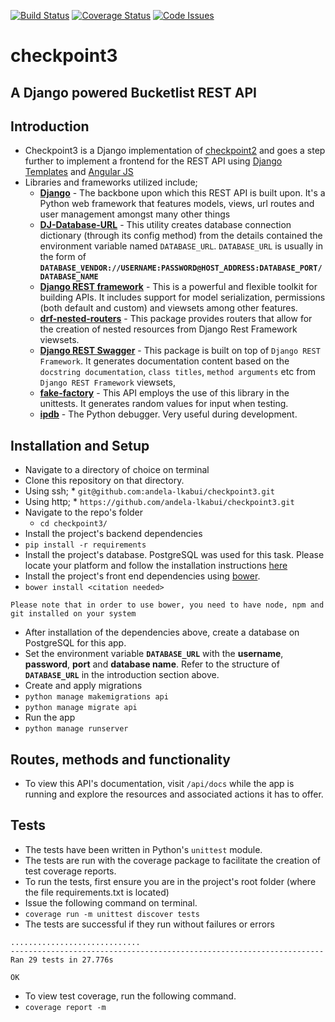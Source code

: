 [![Build Status](https://travis-ci.org/andela-lkabui/checkpoint3.svg?branch=master)](https://travis-ci.org/andela-lkabui/checkpoint3)
[![Coverage Status](https://coveralls.io/repos/github/andela-lkabui/checkpoint3/badge.svg?branch=master)](https://coveralls.io/github/andela-lkabui/checkpoint3?branch=master)
[![Code Issues](https://www.quantifiedcode.com/api/v1/project/9f3638f3e6174272b67e4413c849d041/badge.svg)](https://www.quantifiedcode.com/app/project/9f3638f3e6174272b67e4413c849d041)

# checkpoint3

## A Django powered Bucketlist REST API

## Introduction
*  Checkpoint3 is a Django implementation of [checkpoint2](https://github.com/andela-lkabui/checkpoint2) and goes a step further to implement a frontend for the REST API using [Django Templates](https://docs.djangoproject.com/en/1.9/ref/templates/language/#templates) and [Angular JS](https://angularjs.org/)
*  Libraries and frameworks utilized include;
    *  **[Django](https://www.djangoproject.com/)** - The backbone upon which this REST API is built upon. It's a Python web framework that features models, views, url routes and user management amongst many other things
    *  **[DJ-Database-URL](https://github.com/kennethreitz/dj-database-url)** - This utility creates database connection dictionary (through its config method) from the details contained the environment variable named `DATABASE_URL`. `DATABASE_URL` is usually in the form of **`DATABASE_VENDOR://USERNAME:PASSWORD@HOST_ADDRESS:DATABASE_PORT/DATABASE_NAME`**
    *  **[Django REST framework](http://www.django-rest-framework.org/)** - This is a powerful and flexible toolkit for building APIs. It includes support for model serialization, permissions (both default and custom) and viewsets among other features.
    *  **[drf-nested-routers](https://github.com/alanjds/drf-nested-routers)** - This package provides routers that allow for the creation of nested resources from Django Rest Framework viewsets.
    *  **[Django REST Swagger](https://github.com/marcgibbons/django-rest-swagger)** - This package is built on top of `Django REST Framework`. It generates documentation content based on the `docstring documentation`, `class titles`, `method arguments` etc from `Django REST Framework` viewsets,
    *  **[fake-factory](https://pypi.python.org/pypi/fake-factory)** - This API employs the use of this library in the unittests. It generates random values for input when testing.
    *  **[ipdb](https://pypi.python.org/pypi/ipdb)** - The Python debugger. Very useful during development.

## Installation and Setup
*  Navigate to a directory of choice on terminal
*  Clone this repository on that directory.
  *  Using ssh;
    *  `git@github.com:andela-lkabui/checkpoint3.git`
  *  Using http;
    *  `https://github.com/andela-lkabui/checkpoint3.git`
* Navigate to the repo's folder
    *  `cd checkpoint3/`
*  Install the project's backend dependencies
  *  `pip install -r requirements`
*  Install the project's database. PostgreSQL was used for this task. Please locate your platform and follow the installation instructions [here](http://www.postgresql.org/download/)
*  Install the project's front end dependencies using [bower](http://bower.io/).
  *  `bower install <citation needed>`


 ```Please note that in order to use bower, you need to have node, npm and git installed on your system```

*  After installation of the dependencies above, create a database on PostgreSQL for this app.
*  Set the environment variable **`DATABASE_URL`** with the **username**, **password**, **port** and **database name**. Refer to the structure of **`DATABASE_URL`** in the introduction section above.
*  Create and apply migrations
  *  `python manage makemigrations api`
  *  `python manage migrate api`
*  Run the app
  *  `python manage runserver`

## Routes, methods and functionality
*  To view this API's documentation, visit `/api/docs` while the app is running and explore the resources and associated actions it has to offer.

## Tests
*  The tests have been written in Python's `unittest` module.
*  The tests are run with the coverage package to facilitate the creation of test coverage reports.
*  To run the tests, first ensure you are in the project's root folder (where the file requirements.txt is located)
*  Issue the following command on terminal.
  *  `coverage run -m unittest discover tests`
*  The tests are successful if they run without failures or errors
  ```
  .............................
  ----------------------------------------------------------------------
  Ran 29 tests in 27.776s

  OK
  ```
*  To view test coverage, run the following command.
  *  `coverage report -m`
